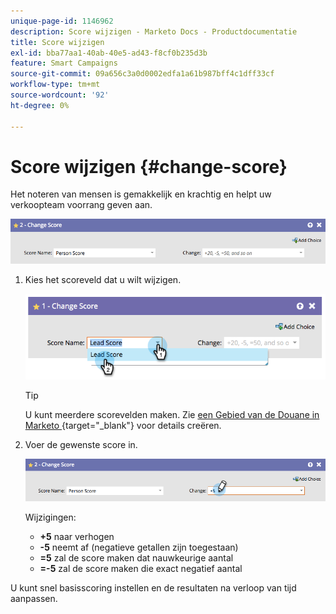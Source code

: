 ```yaml
---
unique-page-id: 1146962
description: Score wijzigen - Marketo Docs - Productdocumentatie
title: Score wijzigen
exl-id: bba77aa1-40ab-40e5-ad43-f8cf0b235d3b
feature: Smart Campaigns
source-git-commit: 09a656c3a0d0002edfa1a61b987bff4c1dff33cf
workflow-type: tm+mt
source-wordcount: '92'
ht-degree: 0%

---
```


# Score wijzigen {#change-score}

Het noteren van mensen is gemakkelijk en krachtig en helpt uw verkoopteam voorrang geven aan.

![](assets/change-score-1.png)

1. Kies het scoreveld dat u wilt wijzigen.

   ![](assets/change-score-2.png)

   >[!TIP]
   >
   >U kunt meerdere scorevelden maken. Zie [&#x200B; een Gebied van de Douane in Marketo &#x200B;](/help/marketo/product-docs/administration/field-management/create-a-custom-field-in-marketo.md){target="_blank"} voor details creëren.

1. Voer de gewenste score in.

   ![](assets/change-score-3.png)

   Wijzigingen:

   * **+5** naar verhogen
   * **-5** neemt af (negatieve getallen zijn toegestaan)
   * **=5** zal de score maken dat nauwkeurige aantal
   * **=-5** zal de score maken die exact negatief aantal

U kunt snel basisscoring instellen en de resultaten na verloop van tijd aanpassen.
